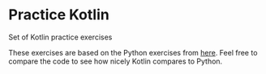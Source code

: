 # Practice Kotlin
Set of Kotlin practice exercises

These exercises are based on the Python exercises from 
[here](https://github.com/RedFantom/practice-python). Feel free to 
compare the code to see how nicely Kotlin compares to Python.

